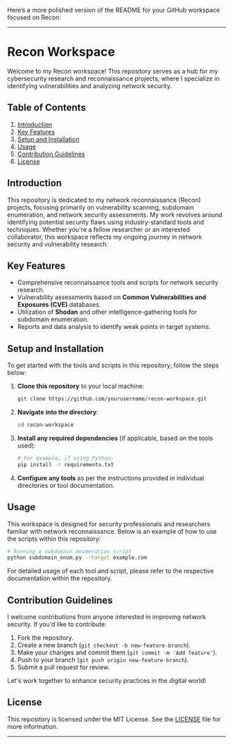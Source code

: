 Here’s a more polished version of the README for your GitHub workspace focused on Recon:

---

# Recon Workspace

Welcome to my Recon workspace! This repository serves as a hub for my cybersecurity research and reconnaissance projects, where I specialize in identifying vulnerabilities and analyzing network security.

## Table of Contents
1. [Introduction](#introduction)
2. [Key Features](#key-features)
3. [Setup and Installation](#setup-and-installation)
4. [Usage](#usage)
5. [Contribution Guidelines](#contribution-guidelines)
6. [License](#license)

## Introduction

This repository is dedicated to my network reconnaissance (Recon) projects, focusing primarily on vulnerability scanning, subdomain enumeration, and network security assessments. My work revolves around identifying potential security flaws using industry-standard tools and techniques. Whether you're a fellow researcher or an interested collaborator, this workspace reflects my ongoing journey in network security and vulnerability research.

## Key Features

- Comprehensive reconnaissance tools and scripts for network security research.
- Vulnerability assessments based on **Common Vulnerabilities and Exposures (CVE)** databases.
- Utilization of **Shodan** and other intelligence-gathering tools for subdomain enumeration.
- Reports and data analysis to identify weak points in target systems.

## Setup and Installation

To get started with the tools and scripts in this repository, follow the steps below:

1. **Clone this repository** to your local machine:

   ```bash
   git clone https://github.com/yourusername/recon-workspace.git
   ```

2. **Navigate into the directory**:

   ```bash
   cd recon-workspace
   ```

3. **Install any required dependencies** (if applicable, based on the tools used):

   ```bash
   # For example, if using Python:
   pip install -r requirements.txt
   ```

4. **Configure any tools** as per the instructions provided in individual directories or tool documentation.

## Usage

This workspace is designed for security professionals and researchers familiar with network reconnaissance. Below is an example of how to use the scripts within this repository:

```bash
# Running a subdomain enumeration script
python subdomain_enum.py --target example.com
```

For detailed usage of each tool and script, please refer to the respective documentation within the repository.

## Contribution Guidelines

I welcome contributions from anyone interested in improving network security. If you'd like to contribute:

1. Fork the repository.
2. Create a new branch (`git checkout -b new-feature-branch`).
3. Make your changes and commit them (`git commit -m 'Add feature'`).
4. Push to your branch (`git push origin new-feature-branch`).
5. Submit a pull request for review.

Let's work together to enhance security practices in the digital world!

## License

This repository is licensed under the MIT License. See the [LICENSE](LICENSE) file for more information.

---
